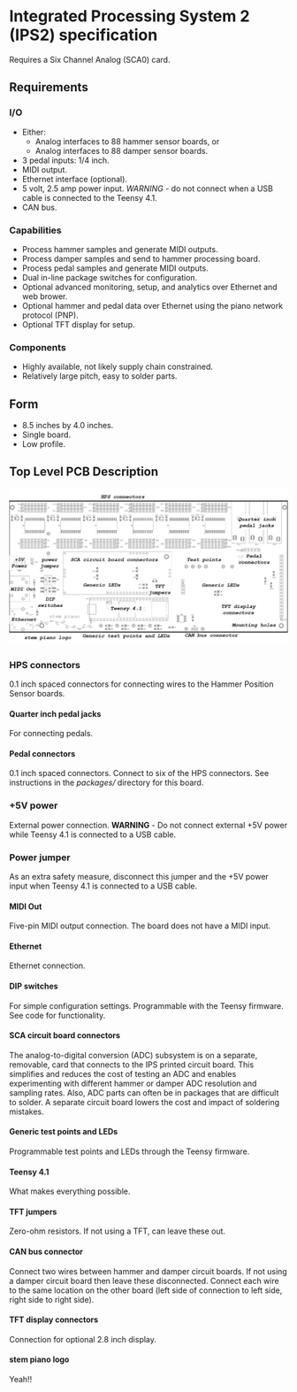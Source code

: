 # Integrated Processing System 2 (IPS2) specification

Requires a Six Channel Analog (SCA0) card.

## Requirements

### I/O
* Either:
  * Analog interfaces to 88 hammer sensor boards, or
  * Analog interfaces to 88 damper sensor boards.
* 3 pedal inputs: 1/4 inch.
* MIDI output.
* Ethernet interface (optional).
* 5 volt, 2.5 amp power input. *WARNING* - do not connect when a USB cable is connected to the Teensy 4.1.
* CAN bus.

### Capabilities
* Process hammer samples and generate MIDI outputs.
* Process damper samples and send to hammer processing board.
* Process pedal samples and generate MIDI outputs.
* Dual in-line package switches for configuration.
* Optional advanced monitoring, setup, and analytics over Ethernet and web brower.
* Optional hammer and pedal data over Ethernet using the piano network protocol (PNP).
* Optional TFT display for setup.

### Components
* Highly available, not likely supply chain constrained.
* Relatively large pitch, easy to solder parts.

## Form
* 8.5 inches by 4.0 inches.
* Single board.
* Low profile.

## Top Level PCB Description

![ips20_pcb](ips20_pcb.png)

### HPS connectors
0.1 inch spaced connectors for connecting wires to the Hammer Position Sensor boards.

#### Quarter inch pedal jacks
For connecting pedals.

#### Pedal connectors
0.1 inch spaced connectors. Connect to six of the HPS connectors. See instructions in the *packages/* directory for this board.

### +5V power
External power connection. **WARNING** - Do not connect external +5V power while Teensy 4.1 is connected to a USB cable.

### Power jumper
As an extra safety measure, disconnect this jumper and the +5V power input when Teensy 4.1 is connected to a USB cable.

#### MIDI Out
Five-pin MIDI output connection. The board does not have a MIDI input.

#### Ethernet
Ethernet connection.

#### DIP switches
For simple configuration settings. Programmable with the Teensy firmware. See code for functionality.

#### SCA circuit board connectors
The analog-to-digital conversion (ADC) subsystem is on a separate, removable, card that connects to the IPS printed circuit board. This simplifies and reduces the cost of testing an ADC and enables experimenting with different hammer or damper ADC resolution and sampling rates. Also, ADC parts can often be in packages that are difficult to solder. A separate circuit board lowers the cost and impact of soldering mistakes.

#### Generic test points and LEDs
Programmable test points and LEDs through the Teensy firmware.

#### Teensy 4.1
What makes everything possible.

#### TFT jumpers
Zero-ohm resistors. If not using a TFT, can leave these out.

#### CAN bus connector
Connect two wires between hammer and damper circuit boards. If not using a damper circuit board then leave these disconnected. Connect each wire to the same location on the other board (left side of connection to left side, right side to right side).

#### TFT display connectors
Connection for optional 2.8 inch display.

#### stem piano logo
Yeah!!
